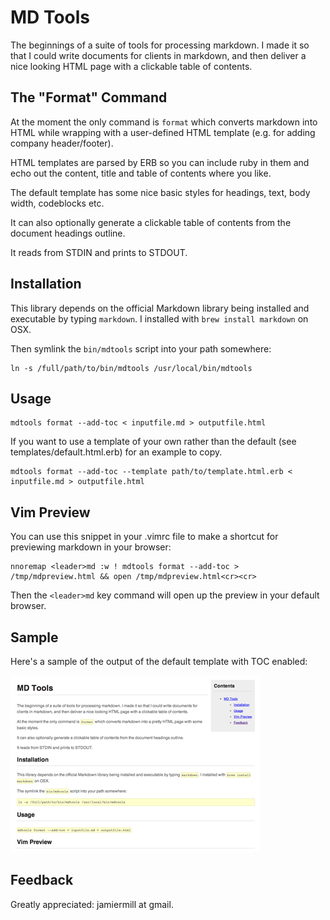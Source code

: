 MD Tools
========

The beginnings of a suite of tools for processing markdown. I made it so that I
could write documents for clients in markdown, and then deliver a nice looking
HTML page with a clickable table of contents.

The "Format" Command
------------------

At the moment the only command is `format` which converts markdown into HTML while
wrapping with a user-defined HTML template (e.g. for adding company header/footer).

HTML templates are parsed by ERB so you can include ruby in them and echo out
the content, title and table of contents where you like.

The default template has some nice basic styles for headings, text, body width,
codeblocks etc.

It can also optionally generate a clickable table of contents from the document
headings outline.

It reads from STDIN and prints to STDOUT.

Installation
------------

This library depends on the official Markdown library being installed and
executable by typing `markdown`. I installed with `brew install markdown` on OSX.

Then symlink the `bin/mdtools` script into your path somewhere:

	ln -s /full/path/to/bin/mdtools /usr/local/bin/mdtools

Usage
-----

	mdtools format --add-toc < inputfile.md > outputfile.html

If you want to use a template of your own rather than the default (see templates/default.html.erb)
for an example to copy.

	mdtools format --add-toc --template path/to/template.html.erb < inputfile.md > outputfile.html

Vim Preview
-----------

You can use this snippet in your .vimrc file to make a shortcut for previewing
markdown in your browser:

	nnoremap <leader>md :w ! mdtools format --add-toc > /tmp/mdpreview.html && open /tmp/mdpreview.html<cr><cr>

Then the `<leader>md` key command will open up the preview in your default
browser.

Sample
------

Here's a sample of the output of the default template with TOC enabled:

![Sample Image](https://github.com/jamiemill/mdtools/raw/master/sample.png)

Feedback
--------

Greatly appreciated: jamiermill at gmail.

